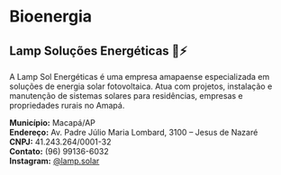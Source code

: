 # Bioenergia

## Lamp Soluções Energéticas 🔆⚡

A Lamp Sol Energéticas é uma empresa amapaense especializada em soluções de energia solar fotovoltaica. Atua com projetos, instalação e manutenção de sistemas solares para residências, empresas e propriedades rurais no Amapá.

**Município:** Macapá/AP  
**Endereço:** Av. Padre Júlio Maria Lombard, 3100 – Jesus de Nazaré  
**CNPJ:** 41.243.264/0001-32  
**Contato:** (96) 99136-6032  
**Instagram:** [@lamp.solar](https://www.instagram.com/lamp.solar)